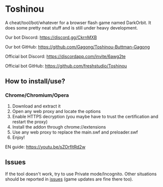 Toshinou
==========
A cheat/tool/bot/whatever for a browser flash game named DarkOrbit.
It does some pretty neat stuff and is still under heavy development.

Our bot Discord: https://discord.gg/CkrnMXB

Our bot GitHub: https://github.com/Gagong/Toshinou-Buttman-Gagong

Official bot Discord: https://discordapp.com/invite/6awg2te

Official bot GitHub: https://github.com/freshstudio/Toshinou

How to install/use?
----------
### Chrome/Chromium/Opera
1. Download and extract it
2. Open any web proxy and locate the options
3. Enable HTTPS decryption (you maybe have to trust the certification and restart the proxy)
4. Install the addon through chrome://extensions
5. Use any web proxy to replace the main.swf and preloader.swf
6. Enjoy!

EN guide: https://youtu.be/sZOrfItRd2w

Issues
----------
If the tool doesn't work, try to use Private mode/Incognito.
Other situations should be reported in [issues](../../issues) (game updates are fine there too).
